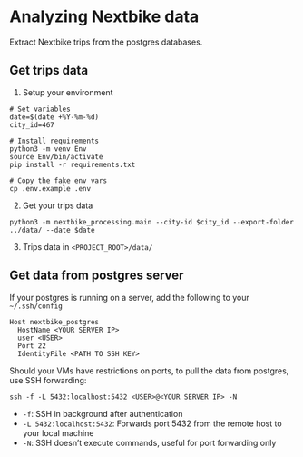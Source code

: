 # Analyzing Nextbike data

Extract Nextbike trips from the postgres databases.

## Get trips data
1. Setup your environment
```SHELL
# Set variables
date=$(date +%Y-%m-%d)
city_id=467

# Install requirements
python3 -m venv Env
source Env/bin/activate
pip install -r requirements.txt

# Copy the fake env vars
cp .env.example .env
```

2. Get your trips data
```SHELL
python3 -m nextbike_processing.main --city-id $city_id --export-folder ../data/ --date $date
```

3. Trips data in `<PROJECT_ROOT>/data/`


## Get data from postgres server
If your postgres is running on a server, add the following to your `~/.ssh/config`
```SHELL
Host nextbike_postgres
  HostName <YOUR SERVER IP>
  user <USER>
  Port 22
  IdentityFile <PATH TO SSH KEY>
```

Should your VMs have restrictions on ports, to pull the data from postgres, use SSH forwarding:

```SHELL
ssh -f -L 5432:localhost:5432 <USER>@<YOUR SERVER IP> -N
```

- `-f`: SSH in background after authentication
- `-L 5432:localhost:5432`: Forwards port 5432 from the remote host to your local machine
- `-N`: SSH doesn’t execute commands, useful for port forwarding only
